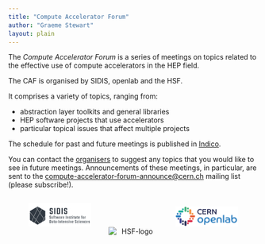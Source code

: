 ```yaml
---
title: "Compute Accelerator Forum"
author: "Graeme Stewart"
layout: plain
---
```


The *Compute Accelerator Forum* is a series of meetings on topics
related to the effective use of compute accelerators in the HEP
field.

The CAF is organised by SIDIS, openlab and the HSF.

It comprises a variety of topics, ranging from:

- abstraction layer toolkits and general libraries
- HEP software projects that use accelerators
- particular topical issues that affect multiple projects

The schedule for past and future meetings is published in
[Indico](https://indico.cern.ch/category/12741/).

You can contact the [organisers](mailto:compute-accelerator-forum-organizers@cern.ch)
to suggest any topics that you would like to see in future
meetings. Announcements of these meetings, in particular, are
sent to the 
[compute-accelerator-forum-announce@cern.ch](https://e-groups.cern.ch/e-groups/EgroupsSubscription.do?egroupName=compute-accelerator-forum-announce)
mailing list (please subscribe!).

<p align=center>
<img src="/images/SIDIS-full-logo-2l-smhx-dark_0.png"
  alt="SIDIS-logo" style="display: inline-block; width:25%; margin:3%">
<img src="/images/hsf_logo_angled.png"
  alt="HSF-logo" style="display: inline-block; width:20%; margin:3%">
<img src="/images/LOGO_CERN_openlab_0.png"
  alt="openlab-logo" style="display: inline-block; width:25%; margin:3%">
</p>
